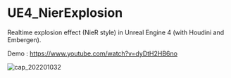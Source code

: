 # UE4_NierExplosion

Realtime explosion effect (NieR style) in Unreal Engine 4 (with Houdini and Embergen).

Demo : https://www.youtube.com/watch?v=dyDtH2HB6no

![cap_202201032](https://user-images.githubusercontent.com/26865534/147892753-bde86f6e-f2c9-4191-afff-74a7f22b583c.gif)
